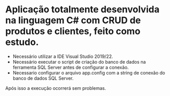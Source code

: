 # Aplicação totalmente desenvolvida na linguagem C# com CRUD de produtos e clientes, feito como estudo.

- Necessário utilizar a IDE Visual Studio 2019/22.
- Necessário executar o script de criação do banco de dados na ferramenta SQL Server antes de configurar a conexão.
- Necessario configurar o arquivo app.config com a string de conexão do banco de dados SQL Server.

Após isso a execução ocorrerá sem problemas.
